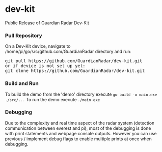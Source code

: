 # dev-kit
Public Release of Guardian Radar Dev-Kit

### Pull Repository
On a Dev-Kit device, navigate to /home/pi/go/src/github.com/GuardianRadar directory and run:
<pre>
git pull https://github.com/GuardianRadar/dev-kit.git
or if device is not set up yet:
git clone https://github.com/GuardianRadar/dev-kit.git
</pre>

### Build and Run
To build the demo from the 'demo' directory execute `go build -o main.exe ./src/...`
To run the demo execute `./main.exe`

### Debugging
Due to the complexity and real time aspect of the radar system (detection communication between everest and pi),
most of the debugging is done with print statements and webpage console outputs. However you can use previous
/ implement debug flags to enable multiple prints at once when debugging.


